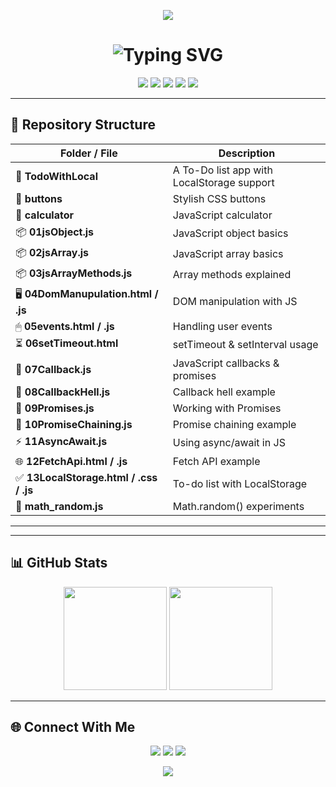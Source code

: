 <!-- Header Wave -->
<p align="center">
  <img src="https://capsule-render.vercel.app/api?type=waving&color=0:36BCF7,100:9B59B6&height=120&section=header&text=JavaScript%20Practice%20Repo&fontSize=30&fontColor=ffffff&animation=fadeIn&fontAlignY=35"/>
</p>

<!-- Typing Effect -->
<h1 align="center">
  <img src="https://readme-typing-svg.herokuapp.com?font=Fira+Code&size=28&pause=1000&color=36BCF7&center=true&vCenter=true&width=650&lines=Hello+%F0%9F%91%8B%2C+I'm+Tahirul+Islam;Exploring+JavaScript+From+Basics+to+Advanced;Learning+by+Building+Cool+Projects" alt="Typing SVG" />
</h1>

<!-- Tech Stack Badges -->
<p align="center">
  <img src="https://img.shields.io/badge/JavaScript-FFD600?style=for-the-badge&logo=javascript&logoColor=black" />
  <img src="https://img.shields.io/badge/HTML5-FF5733?style=for-the-badge&logo=html5&logoColor=white" />
  <img src="https://img.shields.io/badge/CSS3-3498DB?style=for-the-badge&logo=css3&logoColor=white" />
  <img src="https://img.shields.io/badge/Version%20Control-Git-orange?style=for-the-badge&logo=git&logoColor=white" />
  <img src="https://img.shields.io/badge/Code%20Editor-VS%20Code-blue?style=for-the-badge&logo=visualstudiocode&logoColor=white" />
</p>

---

## 📂 Repository Structure

| Folder / File | Description |
|--------------|-------------|
| 📝 **TodoWithLocal** | A To-Do list app with LocalStorage support |
| 🎨 **buttons** | Stylish CSS buttons |
| 🧮 **calculator** | JavaScript calculator |
| 📦 **01jsObject.js** | JavaScript object basics |
| 📦 **02jsArray.js** | JavaScript array basics |
| 📦 **03jsArrayMethods.js** | Array methods explained |
| 🖥 **04DomManupulation.html / .js** | DOM manipulation with JS |
| 🖱 **05events.html / .js** | Handling user events |
| ⏳ **06setTimeout.html** | setTimeout & setInterval usage |
| 🔄 **07Callback.js** | JavaScript callbacks & promises |
| 🔄 **08CallbackHell.js** | Callback hell example |
| 🔄 **09Promises.js** | Working with Promises |
| 🔗 **10PromiseChaining.js** | Promise chaining example |
| ⚡ **11AsyncAwait.js** | Using async/await in JS |
| 🌐 **12FetchApi.html / .js** | Fetch API example |
| ✅ **13LocalStorage.html / .css / .js** | To-do list with LocalStorage |
| 🎲 **math_random.js** | Math.random() experiments |

---



---

## 📊 GitHub Stats
<p align="center">
  <img src="https://github-readme-stats.vercel.app/api?username=Tahir1605&show_icons=true&theme=tokyonight" height="165" />
  <img src="https://github-readme-streak-stats.herokuapp.com/?user=Tahir1605&theme=tokyonight" height="165" />
</p>

---

## 🌐 Connect With Me
<p align="center">
  <a href="https://github.com/Tahir1605"><img src="https://img.shields.io/badge/GitHub-000?style=for-the-badge&logo=github&logoColor=white"/></a>
  <a href="mailto:5566tahirul@gmail.com"><img src="https://img.shields.io/badge/Email-D14836?style=for-the-badge&logo=gmail&logoColor=white"/></a>
  <a href="https://www.linkedin.com/in/tahirul-islam-94030332a"><img src="https://img.shields.io/badge/LinkedIn-0A66C2?style=for-the-badge&logo=linkedin&logoColor=white"/></a>
</p>

<!-- Footer Wave -->
<p align="center">
  <img src="https://capsule-render.vercel.app/api?type=waving&color=0:36BCF7,100:9B59B6&height=100&section=footer"/>
</p>
